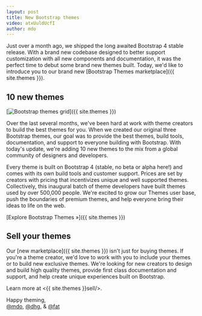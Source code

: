 ```yaml
---
layout: post
title: New Bootstrap themes
video: atxUuldUcfI
author: mdo
---
```


Just over a month ago, we shipped the long awaited Bootstrap 4 stable release. With a brand new codebase designed to better support customization with all new components and documentation, it was the perfect time to debut some brand new themes built. Today, we'd like to introduce you to our brand new [Bootstrap Themes marketplace]({{ site.themes }}).

## 10 new themes

[![Bootstrap themes grid](/assets/img/2018/02/themes-grid.png)]({{ site.themes }})

Over the last several months, we've been hard at work with theme creators to build the best themes for you. When we created our original three Bootstrap themes, our goal was to provide the best themes, build tools, documentation, and support to everyone building with Bootstrap. With today's update, we're adding 10 new themes to the mix from a global community of designers and developers.

Every theme is built on Bootstrap 4 (stable, no beta or alpha here!) and comes with its own build tools and customer support. Prices are set by creators with pricing that incentivizes unique and well supported themes. Collectively, this inaugural batch of theme developers have built themes used by over 500,000 people. We're excited to grow our Themes user base, push the boundaries of premium themes, and help everyone bring their ideas to life on the web.

[Explore Bootstrap Themes &raquo;]({{ site.themes }})

## Sell your themes

Our [new marketplace]({{ site.themes }}) isn't just for buying themes. If you're a theme creator, we'd love to work with you to include your themes or to build new exclusive themes. We're looking for new creators to design and build high quality themes, provide first class documentation and support, and help create unique experiences built on Bootstrap.

Learn more at <{{ site.themes }}sell/>.

Happy theming,<br>
[@mdo](https://twitter.com/mdo), [@dhg](https://twitter.com/dhg), & [@fat](https://twitter.com/fat)
